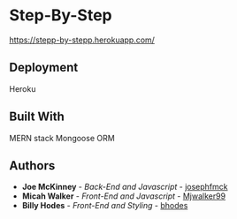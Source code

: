 # Step-By-Step

https://stepp-by-stepp.herokuapp.com/

## Deployment

Heroku

## Built With
MERN stack
Mongoose ORM

## Authors

* **Joe McKinney** - *Back-End and Javascript* - [josephfmck](https://github.com/josephfmck)
* **Micah Walker** - *Front-End and Javascript* - [Mjwalker99](https://github.com/Mjwalker99)
* **Billy Hodes** - *Front-End and Styling* - [bhodes](https://github.com/bhodes)

